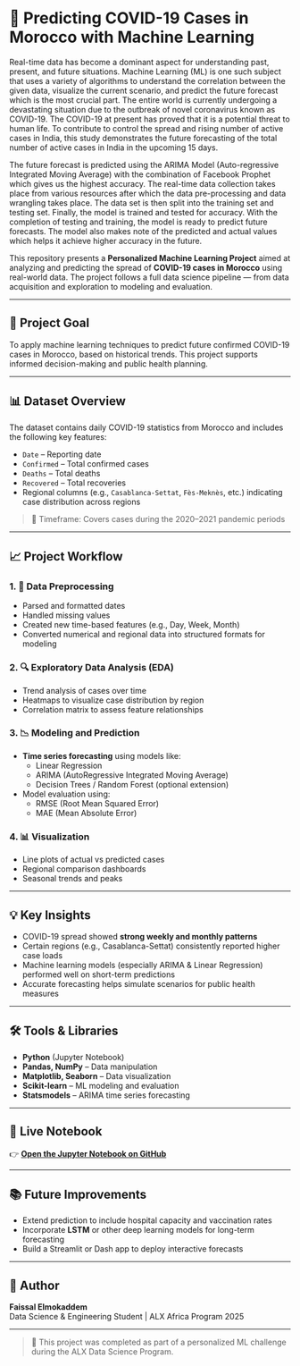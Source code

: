 # 🧠 Predicting COVID-19 Cases in Morocco with Machine Learning

Real-time data has become a dominant aspect for understanding past, present, and future situations. Machine Learning (ML) is one such subject that uses a variety of algorithms to understand the correlation between the given data, visualize the current scenario, and predict the future forecast which is the most crucial part. The entire world is currently undergoing a devastating situation due to the outbreak of novel coronavirus known as COVID-19. The COVID-19 at present has proved that it is a potential threat to human life. To contribute to control the spread and rising number of active cases in India, this study demonstrates the future forecasting of the total number of active cases in India in the upcoming 15 days. 

The future forecast is predicted using the ARIMA Model (Auto-regressive Integrated Moving Average) with the combination of Facebook Prophet which gives us the highest accuracy. The real-time data collection takes place from various resources after which the data pre-processing and data wrangling takes place. The data set is then split into the training set and testing set. Finally, the model is trained and tested for accuracy. With the completion of testing and training, the model is ready to predict future forecasts. The model also makes note of the predicted and actual values which helps it achieve higher accuracy in the future.

This repository presents a **Personalized Machine Learning Project** aimed at analyzing and predicting the spread of **COVID-19 cases in Morocco** using real-world data. The project follows a full data science pipeline — from data acquisition and exploration to modeling and evaluation.

---

## 📌 Project Goal

To apply machine learning techniques to predict future confirmed COVID-19 cases in Morocco, based on historical trends. This project supports informed decision-making and public health planning.

---

## 📊 Dataset Overview

The dataset contains daily COVID-19 statistics from Morocco and includes the following key features:

- `Date` – Reporting date  
- `Confirmed` – Total confirmed cases  
- `Deaths` – Total deaths  
- `Recovered` – Total recoveries  
- Regional columns (e.g., `Casablanca-Settat`, `Fès-Meknès`, etc.) indicating case distribution across regions  

> 📅 Timeframe: Covers cases during the 2020–2021 pandemic periods

---

## 📈 Project Workflow

### 1. 🧹 Data Preprocessing
- Parsed and formatted dates
- Handled missing values
- Created new time-based features (e.g., Day, Week, Month)
- Converted numerical and regional data into structured formats for modeling

### 2. 🔍 Exploratory Data Analysis (EDA)
- Trend analysis of cases over time
- Heatmaps to visualize case distribution by region
- Correlation matrix to assess feature relationships

### 3. 📉 Modeling and Prediction
- **Time series forecasting** using models like:
  - Linear Regression
  - ARIMA (AutoRegressive Integrated Moving Average)
  - Decision Trees / Random Forest (optional extension)
- Model evaluation using:
  - RMSE (Root Mean Squared Error)
  - MAE (Mean Absolute Error)

### 4. 📊 Visualization
- Line plots of actual vs predicted cases
- Regional comparison dashboards
- Seasonal trends and peaks

---

## 💡 Key Insights

- COVID-19 spread showed **strong weekly and monthly patterns**
- Certain regions (e.g., Casablanca-Settat) consistently reported higher case loads
- Machine learning models (especially ARIMA & Linear Regression) performed well on short-term predictions
- Accurate forecasting helps simulate scenarios for public health measures

---

## 🛠️ Tools & Libraries

- **Python** (Jupyter Notebook)
- **Pandas, NumPy** – Data manipulation
- **Matplotlib, Seaborn** – Data visualization
- **Scikit-learn** – ML modeling and evaluation
- **Statsmodels** – ARIMA time series forecasting

---

## 📎 Live Notebook

👉 [**Open the Jupyter Notebook on GitHub**](https://github.com/YOUR_USERNAME/YOUR_REPO_NAME/blob/main/Project%202_Personalized%20Machine%20Learning%20COVID-19%20Cases.ipynb)

---

## 📚 Future Improvements

- Extend prediction to include hospital capacity and vaccination rates
- Incorporate **LSTM** or other deep learning models for long-term forecasting
- Build a Streamlit or Dash app to deploy interactive forecasts

---

## 👤 Author

**Faissal Elmokaddem**  
Data Science & Engineering Student | ALX Africa Program 2025

---

> 📌 This project was completed as part of a personalized ML challenge during the ALX Data Science Program.

